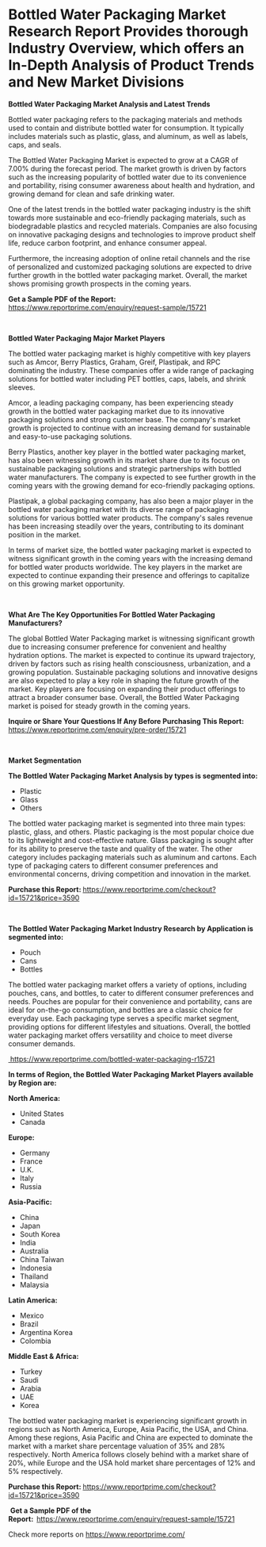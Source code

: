 <p><h1>Bottled Water Packaging Market Research Report Provides thorough Industry Overview, which offers an In-Depth Analysis of Product Trends and New Market Divisions</h1></p><p><strong>Bottled Water Packaging Market Analysis and Latest Trends</strong></p>
<p><p>Bottled water packaging refers to the packaging materials and methods used to contain and distribute bottled water for consumption. It typically includes materials such as plastic, glass, and aluminum, as well as labels, caps, and seals.</p><p>The Bottled Water Packaging Market is expected to grow at a CAGR of 7.00% during the forecast period. The market growth is driven by factors such as the increasing popularity of bottled water due to its convenience and portability, rising consumer awareness about health and hydration, and growing demand for clean and safe drinking water.</p><p>One of the latest trends in the bottled water packaging industry is the shift towards more sustainable and eco-friendly packaging materials, such as biodegradable plastics and recycled materials. Companies are also focusing on innovative packaging designs and technologies to improve product shelf life, reduce carbon footprint, and enhance consumer appeal.</p><p>Furthermore, the increasing adoption of online retail channels and the rise of personalized and customized packaging solutions are expected to drive further growth in the bottled water packaging market. Overall, the market shows promising growth prospects in the coming years.</p></p>
<p><strong>Get a Sample PDF of the Report:&nbsp;</strong> <a href="https://www.reportprime.com/enquiry/request-sample/15721">https://www.reportprime.com/enquiry/request-sample/15721</a></p>
<p>&nbsp;</p>
<p><strong>Bottled Water Packaging Major Market Players</strong></p>
<p><p>The bottled water packaging market is highly competitive with key players such as Amcor, Berry Plastics, Graham, Greif, Plastipak, and RPC dominating the industry. These companies offer a wide range of packaging solutions for bottled water including PET bottles, caps, labels, and shrink sleeves.</p><p>Amcor, a leading packaging company, has been experiencing steady growth in the bottled water packaging market due to its innovative packaging solutions and strong customer base. The company's market growth is projected to continue with an increasing demand for sustainable and easy-to-use packaging solutions.</p><p>Berry Plastics, another key player in the bottled water packaging market, has also been witnessing growth in its market share due to its focus on sustainable packaging solutions and strategic partnerships with bottled water manufacturers. The company is expected to see further growth in the coming years with the growing demand for eco-friendly packaging options.</p><p>Plastipak, a global packaging company, has also been a major player in the bottled water packaging market with its diverse range of packaging solutions for various bottled water products. The company's sales revenue has been increasing steadily over the years, contributing to its dominant position in the market.</p><p>In terms of market size, the bottled water packaging market is expected to witness significant growth in the coming years with the increasing demand for bottled water products worldwide. The key players in the market are expected to continue expanding their presence and offerings to capitalize on this growing market opportunity.</p></p>
<p>&nbsp;</p>
<p><strong>What Are The Key Opportunities For Bottled Water Packaging Manufacturers?</strong></p>
<p><p>The global Bottled Water Packaging market is witnessing significant growth due to increasing consumer preference for convenient and healthy hydration options. The market is expected to continue its upward trajectory, driven by factors such as rising health consciousness, urbanization, and a growing population. Sustainable packaging solutions and innovative designs are also expected to play a key role in shaping the future growth of the market. Key players are focusing on expanding their product offerings to attract a broader consumer base. Overall, the Bottled Water Packaging market is poised for steady growth in the coming years.</p></p>
<p><strong>Inquire or Share Your Questions If Any Before Purchasing This Report:</strong> <a href="https://www.reportprime.com/enquiry/pre-order/15721">https://www.reportprime.com/enquiry/pre-order/15721</a></p>
<p>&nbsp;</p>
<p><strong>Market Segmentation</strong></p>
<p><strong>The Bottled Water Packaging Market Analysis by types is segmented into:</strong></p>
<p><ul><li>Plastic</li><li>Glass</li><li>Others</li></ul></p>
<p><p>The bottled water packaging market is segmented into three main types: plastic, glass, and others. Plastic packaging is the most popular choice due to its lightweight and cost-effective nature. Glass packaging is sought after for its ability to preserve the taste and quality of the water. The other category includes packaging materials such as aluminum and cartons. Each type of packaging caters to different consumer preferences and environmental concerns, driving competition and innovation in the market.</p></p>
<p><strong>Purchase this Report:&nbsp;</strong><a href="https://www.reportprime.com/checkout?id=15721&price=3590">https://www.reportprime.com/checkout?id=15721&price=3590</a></p>
<p>&nbsp;</p>
<p><strong>The Bottled Water Packaging Market Industry Research by Application is segmented into:</strong></p>
<p><ul><li>Pouch</li><li>Cans</li><li>Bottles</li></ul></p>
<p><p>The bottled water packaging market offers a variety of options, including pouches, cans, and bottles, to cater to different consumer preferences and needs. Pouches are popular for their convenience and portability, cans are ideal for on-the-go consumption, and bottles are a classic choice for everyday use. Each packaging type serves a specific market segment, providing options for different lifestyles and situations. Overall, the bottled water packaging market offers versatility and choice to meet diverse consumer demands.</p></p>
<p><a href="https://www.reportprime.com/bottled-water-packaging-r15721">&nbsp;https://www.reportprime.com/bottled-water-packaging-r15721</a></p>
<p><strong>In terms of Region, the Bottled Water Packaging Market Players available by Region are:</strong></p>
<p>
    <p> <strong> North America: </strong>
        <ul>
            <li>United States</li>
            <li>Canada</li>
        </ul>
        </p> 
    <p> <strong> Europe: </strong>
        <ul>
            <li>Germany</li>
            <li>France</li>
            <li>U.K.</li>
            <li>Italy</li>
            <li>Russia</li>
        </ul>
        </p> 
    <p> <strong> Asia-Pacific: </strong>
        <ul>
            <li>China</li>
            <li>Japan</li>
            <li>South Korea</li>
            <li>India</li>
            <li>Australia</li>
            <li>China Taiwan</li>
            <li>Indonesia</li>
            <li>Thailand</li>
            <li>Malaysia</li>
        </ul>
        </p> 
    <p> <strong> Latin America: </strong>
        <ul>
            <li>Mexico</li>
            <li>Brazil</li>
            <li>Argentina Korea</li>
            <li>Colombia</li>
        </ul>
        </p> 
    <p> <strong> Middle East & Africa: </strong>
        <ul>
            <li>Turkey</li>
            <li>Saudi</li>
            <li>Arabia</li>
            <li>UAE</li>
            <li>Korea</li>
        </ul>
    </p>
    </p>
<p><p>The bottled water packaging market is experiencing significant growth in regions such as North America, Europe, Asia Pacific, the USA, and China. Among these regions, Asia Pacific and China are expected to dominate the market with a market share percentage valuation of 35% and 28% respectively. North America follows closely behind with a market share of 20%, while Europe and the USA hold market share percentages of 12% and 5% respectively.</p></p>
<p><strong>Purchase this Report: </strong><a href="https://www.reportprime.com/checkout?id=15721&price=3590">https://www.reportprime.com/checkout?id=15721&price=3590</a></p>
<p>&nbsp;<strong>Get a Sample PDF of the Report:&nbsp;&nbsp;</strong><a href="https://www.reportprime.com/enquiry/request-sample/15721">https://www.reportprime.com/enquiry/request-sample/15721</a></p>
<p><strong></strong></p>
<p>Check more reports on <a href="https://www.reportprime.com/">https://www.reportprime.com/</a></p>